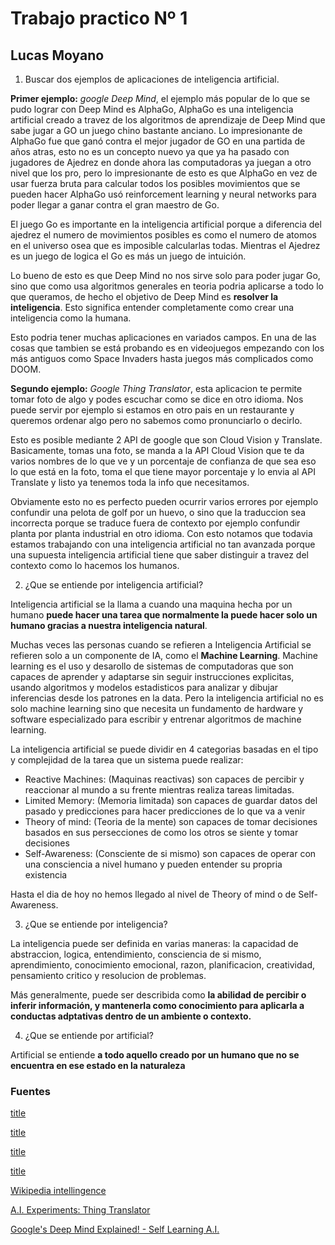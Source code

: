 # Trabajo practico Nº 1
## Lucas Moyano

1. Buscar dos ejemplos de aplicaciones de inteligencia artificial.

**Primer ejemplo:**
*google Deep Mind*, el ejemplo más popular de lo que se pudo lograr con Deep Mind es AlphaGo, AlphaGo es una inteligencia artificial creado a travez de los algoritmos de aprendizaje de Deep Mind que sabe jugar a GO un juego chino bastante anciano. Lo impresionante de AlphaGo fue que ganó contra el mejor jugador de GO en una partida de años atras, esto no es un concepto nuevo ya que ya ha pasado con jugadores de Ajedrez en donde ahora las computadoras ya juegan a otro nivel que los pro, pero lo impresionante de esto es que AlphaGo en vez de usar fuerza bruta para calcular todos los posibles movimientos que se pueden hacer AlphaGo usó reinforcement learning y neural networks para poder llegar a ganar contra el gran maestro de Go.

El juego Go es importante en la inteligencia artificial porque a diferencia del ajedrez el numero de movimientos posibles es como el numero de atomos en el universo osea que es imposible calcularlas todas. Mientras el Ajedrez es un juego de logica el Go es más un juego de intuición.

Lo bueno de esto es que Deep Mind no nos sirve solo para poder jugar Go, sino que como usa algoritmos generales en teoria podria aplicarse a todo lo que queramos, de hecho el objetivo de Deep Mind es **resolver la inteligencia**. Esto significa entender completamente como crear una inteligencia como la humana.

Esto podria tener muchas aplicaciones en variados campos. En una de las cosas que tambien se está probando es en videojuegos empezando con los más antiguos como Space Invaders hasta juegos más complicados como DOOM.

**Segundo ejemplo:**
*Google Thing Translator*, esta aplicacion te permite tomar foto de algo y podes escuchar como se dice en otro idioma. Nos puede servir por ejemplo si estamos en otro pais en un restaurante y queremos ordenar algo pero no sabemos como pronunciarlo o decirlo.

Esto es posible mediante 2 API de google que son Cloud Vision y Translate. Basicamente, tomas una foto, se manda a la API Cloud Vision que te da varios nombres de lo que ve y un porcentaje de confianza de que sea eso lo que está en la foto, toma el que tiene mayor porcentaje y lo envia al API Translate y listo ya tenemos toda la info que necesitamos. 

Obviamente esto no es perfecto pueden ocurrir varios errores por ejemplo confundir una pelota de golf por un huevo, o sino que la traduccion sea incorrecta porque se traduce fuera de contexto por ejemplo confundir planta por planta industrial en otro idioma. Con esto notamos que todavia estamos trabajando con una inteligencia artificial no tan avanzada porque una supuesta inteligencia artificial tiene que saber distinguir a travez del contexto como lo hacemos los humanos.

2. ¿Que se entiende por inteligencia artificial?

Inteligencia artificial se la llama a cuando una maquina hecha por un humano **puede hacer una tarea que normalmente la puede hacer solo un humano gracias a nuestra inteligencia natural**.

Muchas veces las personas cuando se refieren a Inteligencia Artificial se refieren solo a un componente de IA, como el **Machine Learning**. Machine learning es el uso y desarollo de sistemas de computadoras que son capaces de aprender y adaptarse sin seguir instrucciones explicitas, usando algoritmos y modelos estadisticos para analizar y dibujar inferencias desde los patrones en la data.
Pero la inteligencia artificial no es solo machine learning sino que necesita un fundamento de hardware y software especializado para escribir y entrenar algoritmos de machine learning.

La inteligencia artificial se puede dividir en 4 categorias basadas en el tipo y complejidad de la tarea que un sistema puede realizar:
- Reactive Machines: (Maquinas reactivas) son capaces de percibir y reaccionar al mundo a su frente mientras realiza tareas limitadas.
- Limited Memory: (Memoria limitada) son capaces de guardar datos del pasado y predicciones para hacer predicciones de lo que va a venir
- Theory of mind: (Teoria de la mente) son capaces de tomar decisiones basados en sus persecciones de como los otros se siente y tomar decisiones
- Self-Awareness: (Consciente de si mismo) son capaces de operar con una consciencia a nivel humano y pueden entender su propria existencia

Hasta el dia de hoy no hemos llegado al nivel de Theory of mind o de Self-Awareness.

3. ¿Que se entiende por inteligencia?

La inteligencia puede ser definida en varias maneras: la capacidad de abstraccion, logica, entendimiento, consciencia de si mismo, aprendimiento, conocimiento emocional, razon, planificacion, creatividad, pensamiento critico y resolucion de problemas.

Más generalmente, puede ser describida como **la abilidad de percibir o inferir información, y mantenerla como conocimiento para aplicarla a conductas adptativas dentro de un ambiente o contexto.**

4. ¿Que se entiende por artificial?

Artificial se entiende **a todo aquello creado por un humano que no se encuentra en ese estado en la naturaleza**

### Fuentes

[title](https://www.youtube.com/watch?v=SPsuVmCiwVQ)

[title](https://www.youtube.com/watch?v=kWmX3pd1f10)

[title](https://www.techtarget.com/searchenterpriseai/definition/AI-Artificial-Intelligence)

[title](https://builtin.com/artificial-intelligence)

[Wikipedia intellingence](https://en.wikipedia.org/wiki/Intelligence)

[A.I. Experiments: Thing Translator](https://www.youtube.com/watch?v=bH5sU7ew5V4&feature=emb_imp_woyt)

[Google's Deep Mind Explained! - Self Learning A.I.](https://www.youtube.com/watch?v=TnUYcTuZJpM)